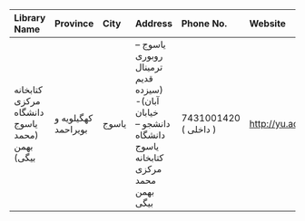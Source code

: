 | Library Name                                  | Province            | City   | Address                                                                                               | Phone No.             | Website         |
|:----------------------------------------------|:--------------------|:-------|:------------------------------------------------------------------------------------------------------|:----------------------|:----------------|
| کتابخانه مرکزی دانشگاه یاسوج (محمد بهمن بیگی) | کهگیلویه و بویراحمد | یاسوج  | یاسوج – روبوری ترمینال قدیم (سیزده آبان)- خیابان دانشجو – دانشگاه یاسوج کتابخانه مرکزی محمد بهمن بیگی | 7431001420 ( داخلی  ) | http://yu.ac.ir |